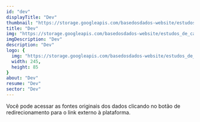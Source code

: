 ```yaml
---
id: "dev"
displayTitle: "Dev"
thumbnail: "https://storage.googleapis.com/basedosdados-website/estudos_de_caso/thumbnails/thumbnail_estudo_de_caso_flemann.png"
title: "Dev"
img: "https://storage.googleapis.com/basedosdados-website/estudos_de_caso/imagens/estudo_de_caso_flemann.png"
imgDescription: "Dev"
description: "Dev"
logo: {
  img: "https://storage.googleapis.com/basedosdados-website/estudos_de_caso/logos/flemann.png",
  width: 245,
  height: 85
}
about: "Dev"
resume: "Dev"
sector: "Dev"
---
```


Você pode acessar as fontes originais dos dados clicando no botão de redirecionamento para o link externo à plataforma.
